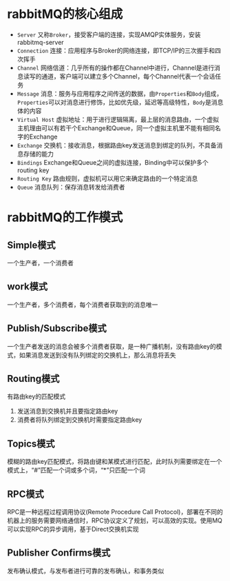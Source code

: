 # rabbitMQ的核心组成

* `Server` 又称`Broker`，接受客户端的连接，实现AMQP实体服务，安装rabbitmq-server
* `Connection` 连接：应用程序与Broker的网络连接，即TCP/IP的三次握手和四次挥手
* `Channel` 网络信道：几乎所有的操作都在Channel中进行，Channel是进行消息读写的通道，客户端可以建立多个Channel，每个Channel代表一个会话任务
* `Message` 消息：服务与应用程序之间传送的数据，由`Properties`和`Body`组成，`Properties`可以对消息进行修饰，比如优先级，延迟等高级特性，`Body`是消息体的内容
* `Virtual Host` 虚拟地址：用于进行逻辑隔离，最上层的消息路由，一个虚拟主机理由可以有若干个Exchange和Queue，同一个虚拟主机里不能有相同名字的Exchange
* `Exchange` 交换机：接收消息，根据路由key发送消息到绑定的队列，不具备消息存储的能力
* `Bindings` Exchange和Queue之间的虚拟连接，Binding中可以保护多个routing key
* `Routing Key` 路由规则，虚拟机可以用它来确定路由的一个特定消息
* `Queue` 消息队列：保存消息转发给消费者

# rabbitMQ的工作模式

## Simple模式

一个生产者，一个消费者

## work模式

一个生产者，多个消费者，每个消费者获取到的消息唯一

## Publish/Subscribe模式

一个生产者发送的消息会被多个消费者获取，是一种广播机制，没有路由key的模式，如果消息发送到没有队列绑定的交换机上，那么消息将丢失

## Routing模式

有路由key的匹配模式

1. 发送消息到交换机并且要指定路由key
2. 消费者将队列绑定到交换机时需要指定路由key

## Topics模式

模糊的路由key匹配模式，将路由键和某模式进行匹配，此时队列需要绑定在一个模式上，“#”匹配一个词或多个词，“*”只匹配一个词

## RPC模式

RPC是一种远程过程调用协议(Remote Procedure Call Protocol)，部署在不同的机器上的服务需要网络通信时，RPC协议定义了规划，可以高效的实现。使用MQ可以实现RPC的异步调用，基于Direct交换机实现

## Publisher Confirms模式

发布确认模式，与发布者进行可靠的发布确认，和事务类似
